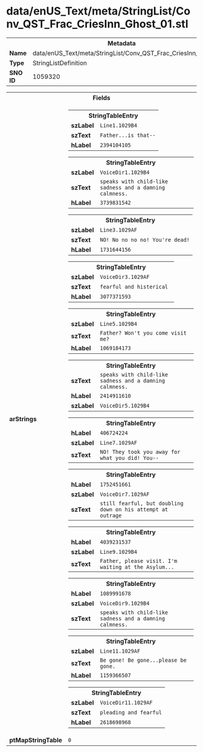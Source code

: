 <h1>data/enUS_Text/meta/StringList/Conv_QST_Frac_CriesInn_Ghost_01.stl</h1><table><tr><th colspan="100%">Metadata</th></tr><tr><td><b>Name</b></td><td>data/enUS_Text/meta/StringList/Conv_QST_Frac_CriesInn_Ghost_01.stl</td></tr><tr><td><b>Type</b></td><td>StringListDefinition</td></tr><tr><td><b>SNO ID</b></td><td>1059320</td></tr></table>

<table><tr><th colspan="100%">Fields</th></tr><tr><td><b>arStrings</b></td><td><table><tr><th colspan="100%">StringTableEntry</th></tr><tr><td><b>szLabel</b></td><td><code>Line1.1029B4</code></td></tr><tr><td><b>szText</b></td><td><code>Father...is that--</code></td></tr><tr><td><b>hLabel</b></td><td><code>2394104105</code></td></tr></table>


<table><tr><th colspan="100%">StringTableEntry</th></tr><tr><td><b>szLabel</b></td><td><code>VoiceDir1.1029B4</code></td></tr><tr><td><b>szText</b></td><td><code>speaks with child-like sadness and a damning calmness. </code></td></tr><tr><td><b>hLabel</b></td><td><code>3739831542</code></td></tr></table>


<table><tr><th colspan="100%">StringTableEntry</th></tr><tr><td><b>szLabel</b></td><td><code>Line3.1029AF</code></td></tr><tr><td><b>szText</b></td><td><code>NO! No no no no! You're dead!</code></td></tr><tr><td><b>hLabel</b></td><td><code>1731644156</code></td></tr></table>


<table><tr><th colspan="100%">StringTableEntry</th></tr><tr><td><b>szLabel</b></td><td><code>VoiceDir3.1029AF</code></td></tr><tr><td><b>szText</b></td><td><code>fearful and histerical </code></td></tr><tr><td><b>hLabel</b></td><td><code>3077371593</code></td></tr></table>


<table><tr><th colspan="100%">StringTableEntry</th></tr><tr><td><b>szLabel</b></td><td><code>Line5.1029B4</code></td></tr><tr><td><b>szText</b></td><td><code>Father? Won't you come visit me?</code></td></tr><tr><td><b>hLabel</b></td><td><code>1069184173</code></td></tr></table>


<table><tr><th colspan="100%">StringTableEntry</th></tr><tr><td><b>szText</b></td><td><code>speaks with child-like sadness and a damning calmness. </code></td></tr><tr><td><b>hLabel</b></td><td><code>2414911610</code></td></tr><tr><td><b>szLabel</b></td><td><code>VoiceDir5.1029B4</code></td></tr></table>


<table><tr><th colspan="100%">StringTableEntry</th></tr><tr><td><b>hLabel</b></td><td><code>406724224</code></td></tr><tr><td><b>szLabel</b></td><td><code>Line7.1029AF</code></td></tr><tr><td><b>szText</b></td><td><code>NO! They took you away for what you did! You--</code></td></tr></table>


<table><tr><th colspan="100%">StringTableEntry</th></tr><tr><td><b>hLabel</b></td><td><code>1752451661</code></td></tr><tr><td><b>szLabel</b></td><td><code>VoiceDir7.1029AF</code></td></tr><tr><td><b>szText</b></td><td><code>still fearful, but doubling down on his attempt at outrage </code></td></tr></table>


<table><tr><th colspan="100%">StringTableEntry</th></tr><tr><td><b>hLabel</b></td><td><code>4039231537</code></td></tr><tr><td><b>szLabel</b></td><td><code>Line9.1029B4</code></td></tr><tr><td><b>szText</b></td><td><code>Father, please visit. I'm waiting at the Asylum...</code></td></tr></table>


<table><tr><th colspan="100%">StringTableEntry</th></tr><tr><td><b>hLabel</b></td><td><code>1089991678</code></td></tr><tr><td><b>szLabel</b></td><td><code>VoiceDir9.1029B4</code></td></tr><tr><td><b>szText</b></td><td><code>speaks with child-like sadness and a damning calmness. </code></td></tr></table>


<table><tr><th colspan="100%">StringTableEntry</th></tr><tr><td><b>szLabel</b></td><td><code>Line11.1029AF</code></td></tr><tr><td><b>szText</b></td><td><code>Be gone! Be gone...please be gone.</code></td></tr><tr><td><b>hLabel</b></td><td><code>1159366507</code></td></tr></table>


<table><tr><th colspan="100%">StringTableEntry</th></tr><tr><td><b>szLabel</b></td><td><code>VoiceDir11.1029AF</code></td></tr><tr><td><b>szText</b></td><td><code>pleading and fearful</code></td></tr><tr><td><b>hLabel</b></td><td><code>2618698968</code></td></tr></table>


</td></tr><tr><td><b>ptMapStringTable</b></td><td><code>0</code></td></tr></table>

